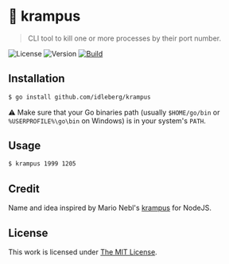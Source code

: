 # :japanese_ogre: krampus

> CLI tool to kill one or more processes by their port number.

![License](https://img.shields.io/github/license/idleberg/krampus?style=for-the-badge)
![Version](https://img.shields.io/github/v/release/idleberg/krampus?sort=semver&style=for-the-badge)
[![Build](https://img.shields.io/github/actions/workflow/status/idleberg/node-dent/default.yml?style=for-the-badge)](https://github.com/idleberg/krampus/actions)

## Installation

```sh
$ go install github.com/idleberg/krampus
```

:warning: Make sure that your Go binaries path (usually `$HOME/go/bin` or `%USERPROFILE%\go\bin` on Windows) is in your system's `PATH`.

## Usage

```sh
$ krampus 1999 1205
```

## Credit

Name and idea inspired by Mario Nebl's [krampus](https://www.npmjs.com/package/krampus) for NodeJS.

## License

This work is licensed under [The MIT License](LICENSE).
  
